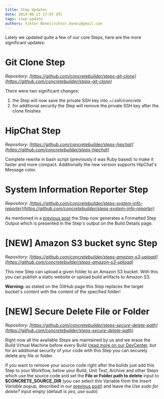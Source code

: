 ```yaml
---
title: Step Updates
date: 2014-06-23 17:07 UTC
tags: step-update
authors: Viktor Benei|viktor.benei@gmail.com
---
```


Lately we updated quite a few of our core Steps, here are the more significant updates:


# Git Clone Step

*Repository: [https://github.com/concretebuilder/steps-git-clone](https://github.com/concretebuilder/steps-git-clone)*

There were two significant changes:

1. the Step will now save the private SSH key into *~/.ssh/concrete*
2. for additional security the Step will remove the private SSH key after the clone finishes


# HipChat Step

*Repository: [https://github.com/concretebuilder/steps-hipchat](https://github.com/concretebuilder/steps-hipchat)*

Complete rewrite in bash script (previously it was Ruby based) to make it faster and more compact.
Additionally the new version supports HipChat's Message color.


# System Information Reporter Step

*Repository: [https://github.com/concretebuilder/steps-system-info-reporter](https://github.com/concretebuilder/steps-system-info-reporter)*

As mentioned in a [previous post](/2014/06/23/minor-box-update.html) the Step now generates a Formatted Step Output which is presented in the Step's output on the Build Details page.


# [NEW] Amazon S3 bucket sync Step

*Repository: [https://github.com/concretebuilder/steps-amazon-s3-upload](https://github.com/concretebuilder/steps-amazon-s3-upload)*

This new Step can upload a given folder to an Amazon S3 bucket. With this you can publish a static website or upload build artifacts to Amazon S3.

**Warning:** as stated on the GitHub page this Step replaces the target bucket's content with the content of the specified folder!


# [NEW] Secure Delete File or Folder

*Repository: [https://github.com/concretebuilder/steps-secure-delete-path](https://github.com/concretebuilder/steps-secure-delete-path)*

Right now all the available Steps are maintained by us and we erase the Build Virtual Machine before every Build (<a href="http://devcenter.concretebuilder.io/code-security.html" target="_blank">read more on our DevCenter</a>, but for an additional security of your code with this Step you can securely delete any file or folder.

If you want to remove your source code right after the builds just add this Step to your Workflow, below your Build, Unit Test, Archive and other Steps which use the source code and set the **File or Folder path to delete** input to **$CONCRETE_SOURCE_DIR** (you can select this Variable from the *Insert Variable* popup, described in our [previous post](/2014/06/23/insert-environment-variables-in-your-workflow.html)) and leave the *Use sudo for delete?* input empty (default is *yes, use sudo*)
